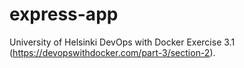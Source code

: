 # express-app
University of Helsinki DevOps with Docker Exercise 3.1 (https://devopswithdocker.com/part-3/section-2).
